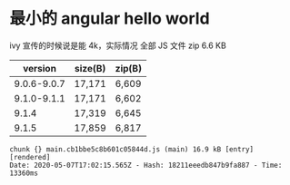 # 最小的 angular hello world

ivy 宣传的时候说是能 4k，实际情况 全部 JS 文件 zip 6.6 KB

| version     | size(B) | zip(B) |
| ----------- | ------- | ------ |
| 9.0.6-9.0.7 | 17,171  | 6,609  |
| 9.1.0-9.1.1 | 17,171  | 6,602  |
| 9.1.4       | 17,319  | 6,645  |
| 9.1.5       | 17,859  | 6,817  |

```console
chunk {} main.cb1bbe5c8b601c05844d.js (main) 16.9 kB [entry] [rendered]
Date: 2020-05-07T17:02:15.565Z - Hash: 18211eeedb847b9fa887 - Time: 13360ms
```
